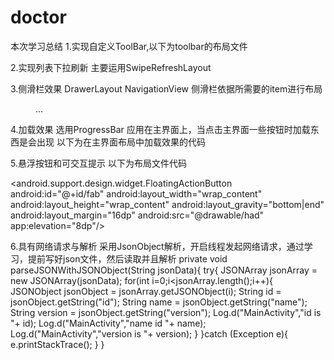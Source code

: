 # doctor
本次学习总结
1.实现自定义ToolBar,以下为toolbar的布局文件

2.实现列表下拉刷新 主要运用SwipeRefreshLayout

3.侧滑栏效果 DrawerLayout NavigationView
侧滑栏依据所需要的item进行布局
<?xml version="1.0" encoding="utf-8"?>
<menu xmlns:android="http://schemas.android.com/apk/res/android">
    <group android:checkableBehavior="single">
        <item
            android:id="@+id/nav_message"
            android:icon="@drawable/message"
            android:title="消息中心" />
       ...
</menu>
    
4.加载效果 选用ProgressBar 应用在主界面上，当点击主界面一些按钮时加载东西是会出现
以下为在主界面布局中加载效果的代码
<?xml version="1.0" encoding="utf-8"?>
<ProgressBar
            android:id="@+id/progress_bar"
            android:layout_width="match_parent"
            android:layout_height="40dp"
            android:layout_gravity="center"/>
            
5.悬浮按钮和可交互提示  以下为布局文件代码
<?xml version="1.0" encoding="utf-8"?>
<android.support.design.widget.FloatingActionButton
            android:id="@+id/fab"
            android:layout_width="wrap_content"
            android:layout_height="wrap_content"
            android:layout_gravity="bottom|end"
            android:layout_margin="16dp"
            android:src="@drawable/had"
            app:elevation="8dp"/>
            
6.具有网络请求与解析   采用JsonObject解析，开启线程发起网络请求，通过学习，提前写好json文件，然后读取并且解析
private void parseJSONWithJSONObject(String jsonData){
        try{
            JSONArray jsonArray = new JSONArray(jsonData);
            for(int i=0;i<jsonArray.length();i++){
                JSONObject jsonObject = jsonArray.getJSONObject(i);
                String id = jsonObject.getString("id");
                String name = jsonObject.getString("name");
                String version = jsonObject.getString("version");
                Log.d("MainActivity","id is "+ id);
                Log.d("MainActivity","name id "+ name);
                Log.d("MainActivity","version is "+ version);
            }
        }catch (Exception e){
            e.printStackTrace();
        }
    }
    
            
